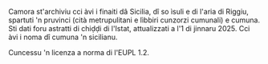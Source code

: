 Camora st'archiviu cci àvi i finaiti dâ Sicilia, dî so ìsuli e di l'aria di Riggiu, spartuti 'n pruvinci (cità metrupulitani e lìbbiri cunzorzi cumunali) e cumuna. Sti dati foru astratti di chiḍḍi di l'Istat, attualizzati a l'1 di jinnaru 2025. Cci àvi i noma dî cumuna 'n sicilianu.

Cuncessu 'n licenza a norma di l'EUPL 1.2.
